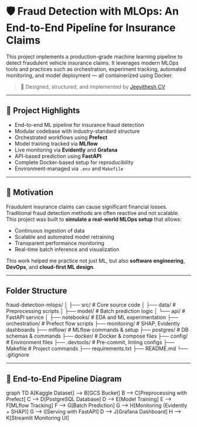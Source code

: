 # 🛡️ Fraud Detection with MLOps: An End-to-End Pipeline for Insurance Claims

This project implements a production-grade machine learning pipeline to detect fraudulent vehicle insurance claims. It leverages modern MLOps tools and practices such as orchestration, experiment tracking, automated monitoring, and model deployment — all containerized using Docker.

> 🚀 Designed, structured, and implemented by [Jeevithesh CV](https://github.com/JeevitheshCV)

---

## 📌 Project Highlights

- End-to-end ML pipeline for insurance fraud detection
- Modular codebase with industry-standard structure
- Orchestrated workflows using **Prefect**
- Model training tracked via **MLflow**
- Live monitoring via **Evidently** and **Grafana**
- API-based prediction using **FastAPI**
- Complete Docker-based setup for reproducibility
- Environment-managed via `.env` and `Makefile`

---

## 🎯 Motivation

Fraudulent insurance claims can cause significant financial losses. Traditional fraud detection methods are often reactive and not scalable.  
This project was built to **simulate a real-world MLOps setup** that allows:
- Continuous ingestion of data
- Scalable and automated model retraining
- Transparent performance monitoring
- Real-time batch inference and visualization

This work helped me practice not just ML, but also **software engineering**, **DevOps**, and **cloud-first ML design**.

---

## Folder Structure

fraud-detection-mlops/
│
├── src/                     # Core source code
│   ├── data/                # Preprocessing scripts
│   ├── model/               # Batch prediction logic
│   └── api/                 # FastAPI service
│
├── notebooks/              # EDA and ML experimentation
├── orchestration/          # Prefect flow scripts
├── monitoring/             # SHAP, Evidently dashboards
├── mlflow/                 # MLflow commands & setup
├── postgres/               # DB schemas & commands
├── docker/                 # Docker & compose files
├── config/                 # Environment files
├── .devtools/              # Pre-commit, linting configs
├── Makefile                # Project commands
├── requirements.txt
├── README.md
└── .gitignore



---

## 🧩 End-to-End Pipeline Diagram

graph TD
    A[Kaggle Dataset] --> B[GCS Bucket]
    B --> C[Preprocessing with Prefect]
    C --> D[PostgreSQL Database]
    D --> E[Model Training]
    E --> F[MLflow Tracking]
    F --> G[Batch Prediction]
    G --> H[Monitoring (Evidently + SHAP)]
    G --> I[Serving with FastAPI]
    D --> J[Grafana Dashboard]
    H --> K[Streamlit Monitoring UI]


